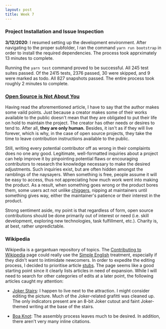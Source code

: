 ```yaml
---
layout: post
title: Week 7
---
```


### Project Installation and Issue Inspection
__3/12/2020__: I resumed setting up the development environment. After navigating to the proper subfolder, I ran the command `yarn run bootstrap` in order to install the required dependencies. The process took apprximately 13 minutes to complete. 

Running the `yarn test` command proved to be successful. All 245 test suites passed. Of the 2415 tests, 2376 passed, 30 were skipped, and 9 were marked as todo. All 827 snapshots passed. The entire process took roughly 2 minutes to complete.

### [Open Source is Not About You](https://gist.github.com/richhickey/1563cddea1002958f96e7ba9519972d9)
Having read the aforementioned article, I have to say that the author makes some vaild points. Just because a creator makes some of their works available to the public doesn't mean that they are obligated to put their life on hold to maintain the project. The creator has other needs or desires to tend to. After all, __they are only human.__ Besides, it isn't as if they will live forever, which is why, in the case of open source projects, they take the time to leave contribution instructions available to the public. 

Still, writing every potential contributor off as wrong in their complaints does no one any good. Legitimate, well-formatted inquiries
about a project can help improve it by pinpointing potential flaws or encouraging contributors to research the knowledge necessary
to make the desired adjustments. Such inquiries exist, but are often hidden amongst the ramblings of the naysayers. When something is free, people assume it will be easy to access, thus not appreciating how much work went into making the product. As a result, when 
something goes wrong or the product bores them, some users act not unlike [chiggers](https://en.wikipedia.org/wiki/Trombiculidae), nipping at maintainers until something gives way, either the maintainer's patience or their interest in the product.

Strong sentiment aside, my point is that regardless of form, open source contributions should be done primarily out of interest or need (i.e. skill development, exploring new technologies, task fulfillment, etc.). Charity is, at best, rather unpredictable. 

### Wikipedia
Wikipedia is a gargantuan repository of topics. The [Contributing to Wikipedia](https://en.wikipedia.org/wiki/Wikipedia:Contributing_to_Wikipedia#Getting_started) page could really use the [Simple English](https://simple.wikipedia.org/wiki/Main_Page) treatment, especially if they didn't want to intimidate newcomers. In order to expedite the editing process, I decided to prioritise article [stubs](https://en.wikipedia.org/wiki/Wikipedia:WikiProject_Stub_sorting/Stub_types). The page seems like a good starting point since it clearly lists articles in need of expansion. While I will need to search for other categories of edits at a later point, the following
articles caught my attention:

* [Joker Stairs](https://en.wikipedia.org/wiki/Joker_Stairs): I happen to live next to the attraction. I might consider editing the picture. Much of the Joker-related grafitti was cleaned up. The only indicators present are an 8-bit Joker cutout and faint Joker-themed writing at the base of the stairs.

* [Boa Knot](https://en.wikipedia.org/wiki/Boa_knot): The assembly process leaves much to be desired. In addition, there aren't very many inline citations.
